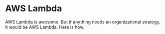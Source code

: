 # AWS Lambda

AWS Lambda is awesome. But if anything needs an organizational strategy, it would be AWS Lambda. Here is how. 